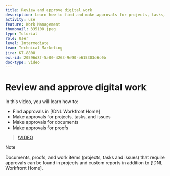 ```yaml
---
title: Review and approve digital work
description: Learn how to find and make approvals for projects, tasks, issues, documents, and proofs in [!DNL Workfront Home].
activity: use
feature: Work Management
thumbnail: 335108.jpeg
type: Tutorial
role: User
level: Intermediate
team: Technical Marketing
jira: KT-8808
exl-id: 20596d8f-5a00-4263-9e90-e615303d6c0b
doc-type: video
---
```

# Review and approve digital work

In this video, you will learn how to:

* Find approvals in [!DNL Workfront Home]
* Make approvals for projects, tasks, and issues
* Make approvals for documents
* Make approvals for proofs

>[!VIDEO](https://video.tv.adobe.com/v/335108/?quality=12&learn=on)


>[!NOTE]
>
>Documents, proofs, and work items (projects, tasks and issues) that require approvals can be found in projects and custom reports in addition to [!DNL Workfront Home].



<!---
learn more URLS
Approving work
Home area for Reviewers
Guides
Home overview for Reviewers
Issue page overview
--->
